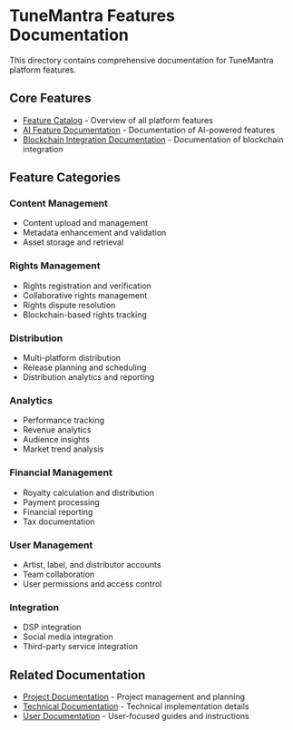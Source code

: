 # TuneMantra Features Documentation

This directory contains comprehensive documentation for TuneMantra platform features.

## Core Features

- [Feature Catalog](feature_catalog.md) - Overview of all platform features
- [AI Feature Documentation](ai-feature-documentation.md) - Documentation of AI-powered features
- [Blockchain Integration Documentation](blockchain-integration.md) - Documentation of blockchain integration

## Feature Categories

### Content Management
- Content upload and management
- Metadata enhancement and validation
- Asset storage and retrieval

### Rights Management
- Rights registration and verification
- Collaborative rights management
- Rights dispute resolution
- Blockchain-based rights tracking

### Distribution
- Multi-platform distribution
- Release planning and scheduling
- Distribution analytics and reporting

### Analytics
- Performance tracking
- Revenue analytics
- Audience insights
- Market trend analysis

### Financial Management
- Royalty calculation and distribution
- Payment processing
- Financial reporting
- Tax documentation

### User Management
- Artist, label, and distributor accounts
- Team collaboration
- User permissions and access control

### Integration
- DSP integration
- Social media integration
- Third-party service integration

## Related Documentation

- [Project Documentation](../project/README.md) - Project management and planning
- [Technical Documentation](../technical/README.md) - Technical implementation details
- [User Documentation](../user/README.md) - User-focused guides and instructions